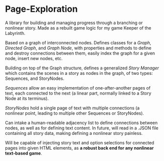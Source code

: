 # Page-Exploration
<p>A library for building and managing progress through a branching or nonlinear story. Made as a rebuilt game logic for my game Keeper of the Labyrinth.</p>

<p>Based on a graph of interconnected nodes. Defines classes for a <i>Graph</i>, <i>Directed Graph</i>, and <i>Graph Node</i>, 
with properties and methods to define and destroy connections between them, easily index the graph for a given node, insert new nodes, etc.</p>
<p>Building on top of the Graph structure, defines a generalized <i>Story Manager</i> which contains the scenes in a story as nodes in the graph, of two types:
Sequences, and StoryNodes.</p>
<p><i>Sequences</i> allow an easy implementation of one-after-another pages of text, 
each connected to the next (a linear part, normally linked to a Story Node at its terminus).</p>
<p><i>StoryNodes</i> hold a single page of text with multiple connections (a nonlinear point, leading to multiple other Sequences or StoryNodes).</p>
<p>Can intake a human-readable adjacency list to define connections between nodes, as well as for defining text content.
In future, will read in a .JSON file containing all story data, making defining a nonlinear story painless.</p>

<p>Will be capable of injecting story text and option selections for connected pages into given HTML elements, 
as <strong>a robust back end for any nonlinear text-based game</strong>.</p>
